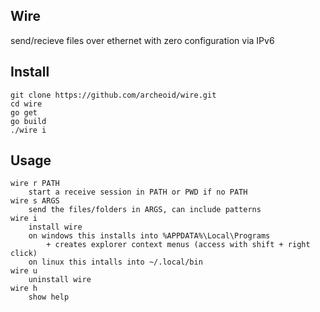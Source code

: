 Wire
---
send/recieve files over ethernet with zero configuration via IPv6

Install
---
```
git clone https://github.com/archeoid/wire.git
cd wire
go get
go build
./wire i
```

Usage
---
```
wire r PATH
    start a receive session in PATH or PWD if no PATH
wire s ARGS
    send the files/folders in ARGS, can include patterns
wire i
    install wire
    on windows this installs into %APPDATA%\Local\Programs
        + creates explorer context menus (access with shift + right click)
    on linux this intalls into ~/.local/bin
wire u
    uninstall wire
wire h
    show help
```
